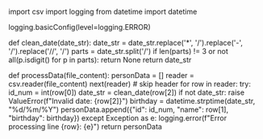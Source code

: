 import csv
import logging
from datetime import datetime

logging.basicConfig(level=logging.ERROR)

def clean_date(date_str):
    date_str = date_str.replace('*', '/').replace('-', '/').replace('//', '/')
    parts = date_str.split('/')
    if len(parts) != 3 or not all(p.isdigit() for p in parts):
        return None
    return date_str

def processData(file_content):
    personData = []
    reader = csv.reader(file_content)
    next(reader)  # skip header
    for row in reader:
        try:
            id_num = int(row[0])
            date_str = clean_date(row[2])
            if not date_str:
                raise ValueError(f"Invalid date: {row[2]}")
            birthday = datetime.strptime(date_str, "%d/%m/%Y")
            personData.append({"id": id_num, "name": row[1], "birthday": birthday})
        except Exception as e:
            logging.error(f"Error processing line {row}: {e}")
    return personData

